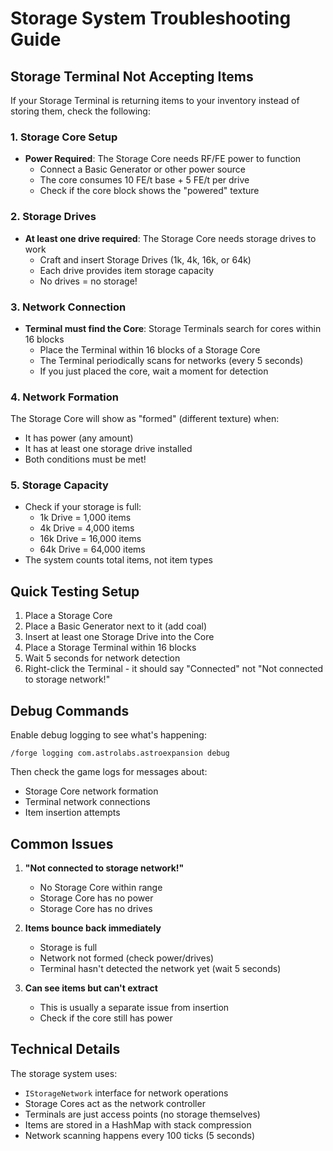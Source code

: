 # Storage System Troubleshooting Guide

## Storage Terminal Not Accepting Items

If your Storage Terminal is returning items to your inventory instead of storing them, check the following:

### 1. Storage Core Setup
- **Power Required**: The Storage Core needs RF/FE power to function
  - Connect a Basic Generator or other power source
  - The core consumes 10 FE/t base + 5 FE/t per drive
  - Check if the core block shows the "powered" texture

### 2. Storage Drives
- **At least one drive required**: The Storage Core needs storage drives to work
  - Craft and insert Storage Drives (1k, 4k, 16k, or 64k)
  - Each drive provides item storage capacity
  - No drives = no storage!

### 3. Network Connection
- **Terminal must find the Core**: Storage Terminals search for cores within 16 blocks
  - Place the Terminal within 16 blocks of a Storage Core
  - The Terminal periodically scans for networks (every 5 seconds)
  - If you just placed the core, wait a moment for detection

### 4. Network Formation
The Storage Core will show as "formed" (different texture) when:
- It has power (any amount)
- It has at least one storage drive installed
- Both conditions must be met!

### 5. Storage Capacity
- Check if your storage is full:
  - 1k Drive = 1,000 items
  - 4k Drive = 4,000 items
  - 16k Drive = 16,000 items
  - 64k Drive = 64,000 items
- The system counts total items, not item types

## Quick Testing Setup

1. Place a Storage Core
2. Place a Basic Generator next to it (add coal)
3. Insert at least one Storage Drive into the Core
4. Place a Storage Terminal within 16 blocks
5. Wait 5 seconds for network detection
6. Right-click the Terminal - it should say "Connected" not "Not connected to storage network!"

## Debug Commands

Enable debug logging to see what's happening:
```
/forge logging com.astrolabs.astroexpansion debug
```

Then check the game logs for messages about:
- Storage Core network formation
- Terminal network connections
- Item insertion attempts

## Common Issues

1. **"Not connected to storage network!"**
   - No Storage Core within range
   - Storage Core has no power
   - Storage Core has no drives

2. **Items bounce back immediately**
   - Storage is full
   - Network not formed (check power/drives)
   - Terminal hasn't detected the network yet (wait 5 seconds)

3. **Can see items but can't extract**
   - This is usually a separate issue from insertion
   - Check if the core still has power

## Technical Details

The storage system uses:
- `IStorageNetwork` interface for network operations
- Storage Cores act as the network controller
- Terminals are just access points (no storage themselves)
- Items are stored in a HashMap with stack compression
- Network scanning happens every 100 ticks (5 seconds)